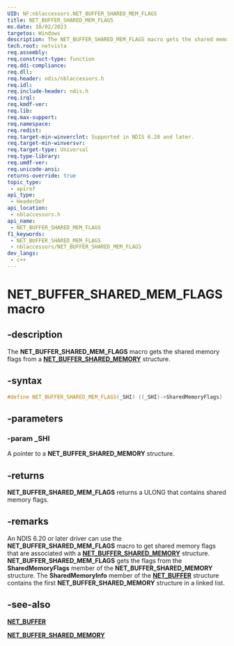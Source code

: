 ```yaml
---
UID: NF:nblaccessors.NET_BUFFER_SHARED_MEM_FLAGS
title: NET_BUFFER_SHARED_MEM_FLAGS
ms.date: 10/02/2023
targetos: Windows
description: The NET_BUFFER_SHARED_MEM_FLAGS macro gets the shared memory flags from a NET_BUFFER_SHARED_MEMORY structure.
tech.root: netvista
req.assembly: 
req.construct-type: function
req.ddi-compliance: 
req.dll: 
req.header: ndis/nblaccessors.h
req.idl: 
req.include-header: ndis.h
req.irql: 
req.kmdf-ver: 
req.lib: 
req.max-support: 
req.namespace: 
req.redist: 
req.target-min-winverclnt: Supported in NDIS 6.20 and later.
req.target-min-winversvr: 
req.target-type: Universal
req.type-library: 
req.umdf-ver: 
req.unicode-ansi: 
returns-override: true
topic_type:
 - apiref
api_type:
 - HeaderDef
api_location:
 - nblaccessors.h
api_name:
 - NET_BUFFER_SHARED_MEM_FLAGS
f1_keywords:
 - NET_BUFFER_SHARED_MEM_FLAGS
 - nblaccessors/NET_BUFFER_SHARED_MEM_FLAGS
dev_langs:
 - c++
---
```


# NET_BUFFER_SHARED_MEM_FLAGS macro


## -description

The **NET_BUFFER_SHARED_MEM_FLAGS** macro gets the shared memory flags from a [**NET_BUFFER_SHARED_MEMORY**](../nbl/ns-nbl-net_buffer_shared_memory.md) structure.

## -syntax

```cpp
#define NET_BUFFER_SHARED_MEM_FLAGS(_SHI) ((_SHI)->SharedMemoryFlags)
```

## -parameters

### -param _SHI

A pointer to a **NET_BUFFER_SHARED_MEMORY** structure.

## -returns

**NET_BUFFER_SHARED_MEM_FLAGS** returns a ULONG that contains shared memory flags.

## -remarks

An NDIS 6.20 or later driver can use the **NET_BUFFER_SHARED_MEM_FLAGS** macro to get shared memory flags that are associated with a [**NET_BUFFER_SHARED_MEMORY**](../nbl/ns-nbl-net_buffer_shared_memory.md) structure. **NET_BUFFER_SHARED_MEM_FLAGS** gets the flags from the **SharedMemoryFlags** member of the **NET_BUFFER_SHARED_MEMORY** structure. The **SharedMemoryInfo** member of the [**NET_BUFFER**](../nbl/ns-nbl-net_buffer.md) structure contains the first **NET_BUFFER_SHARED_MEMORY** structure in a linked list.

## -see-also

[**NET_BUFFER**](../nbl/ns-nbl-net_buffer.md)

[**NET_BUFFER_SHARED_MEMORY**](../nbl/ns-nbl-net_buffer_shared_memory.md)
